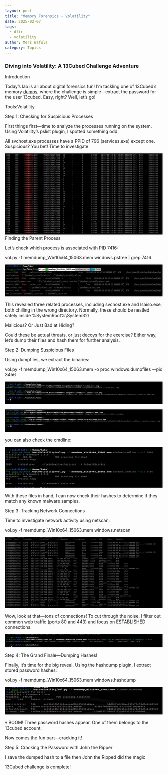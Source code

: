 ```yaml
---
layout: post
title: "Memory Forensics - Volatility"
date: 2025-02-07
tags:
  - dfir
  - volatility
author: Mers Wafula
category: Topics
---
```


### Diving into Volatility: A 13Cubed Challenge Adventure

Introduction

Today’s lab is all about digital forensics fun! I’m tackling one of 13Cubed’s memory [dumps](https://www.youtube.com/redirect?event=video_description&redir_token=QUFFLUhqbThmSEVVREpWbUJwNDk1ejhrRVBNU2ZFc1hQZ3xBQ3Jtc0tuRHNib1I1Zy1Fd01zbWRhTkllVUZxbVVfLTdnb2k0QnlxYnBqRnpWMTNjbzNmVHNxam1XNFdORzNMYUlzUHRxSThRaF9mZElyOWRrLWZrMldXa2VHN2lhZTRUNlFiTVJ2SGloaktYU0RWcEJlLWJ5Yw&q=https%3A%2F%2Fdigital-forensics.sans.org%2Fmedia%2Fposter_2014_find_evil.pdf&v=s98_p3bheL0), where the challenge is simple—extract the password for the user 13cubed. Easy, right? Well, let’s go!

Tools:Volatility

Step 1: Checking for Suspicious Processes

First things first—time to analyze the processes running on the system. Using Volatility’s pslist plugin, I spotted something odd:

All svchost.exe processes have a PPID of 796 (services.exe) except one. Suspicious? You bet! Time to investigate.

![](assets/3.png)
Finding the Parent Process

Let’s check which process is associated with PID 7416:

vol.py -f memdump_Win10x64_15063.mem windows.pstree | grep 7416

![](assets/4.png)

This revealed three related processes, including svchost.exe and lsaiso.exe, both chilling in the wrong directory. Normally, these should be nestled safely inside %SystemRoot%\System32\

Malicious? Or Just Bad at Hiding?

Could these be actual threats, or just decoys for the exercise? Either way, let’s dump their files and hash them for further analysis.

Step 2: Dumping Suspicious Files

Using dumpfiles, we extract the binaries:

vol.py -f memdump_Win10x64_15063.mem -o proc windows.dumpfiles --pid 3456

![](assets/5.png)

![](assets/6.png)

you can also check the cmdline:

![](assets/7.png)

With these files in hand, I can now check their hashes to determine if they match any known malware samples.

Step 3: Tracking Network Connections

Time to investigate network activity using netscan:

vol.py -f memdump_Win10x64_15063.mem windows.netscan

![](assets/8.png)

Wow, look at that—tons of connections! To cut through the noise, I filter out common web traffic (ports 80 and 443) and focus on ESTABLISHED connections. 

![](assets/9.png)

Step 4: The Grand Finale—Dumping Hashes!

Finally, it’s time for the big reveal. Using the hashdump plugin, I extract stored password hashes:

vol.py -f memdump_Win10x64_15063.mem windows.hashdump

![](assets/34.png)

💀 BOOM! Three password hashes appear. One of them belongs to the 13cubed account.

Now comes the fun part—cracking it!

Step 5: Cracking the Password with John the Ripper

I save the dumped hash to a file then John the Ripped did the magic



13Cubed challenge is complete!

